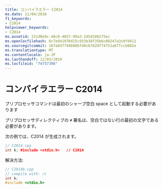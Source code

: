 ```yaml
---
title: コンパイラエラー C2014
ms.date: 11/04/2016
f1_keywords:
- C2014
helpviewer_keywords:
- C2014
ms.assetid: 231d8e9c-48c0-4027-99a3-245d186275ec
ms.openlocfilehash: 6c7e941970415c933b38f35b6c09247a3c0fd411
ms.sourcegitcommit: 16fa847794b60bf40c67d20f74751a67fccb602e
ms.translationtype: MT
ms.contentlocale: ja-JP
ms.lasthandoff: 12/03/2019
ms.locfileid: "74757398"
---
```

# <a name="compiler-error-c2014"></a>コンパイラエラー C2014

プリプロセッサコマンドは最初のシャープ空白 space として起動する必要があります

プリプロセッサディレクティブの `#` 署名は、空白ではない行の最初の文字である必要があります。

次の例では、C2014 が生成されます。

```cpp
// C2014.cpp
int k; #include <stdio.h>   // C2014
```

解決方法:

```cpp
// C2014b.cpp
// compile with: /c
int k;
#include <stdio.h>
```
